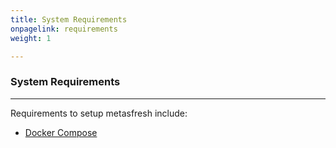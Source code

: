 ```yaml
---
title: System Requirements
onpagelink: requirements
weight: 1

---
```


### System Requirements
-------------------

Requirements to setup metasfresh include:

- [Docker Compose](https://docs.docker.com/compose/install/)
 